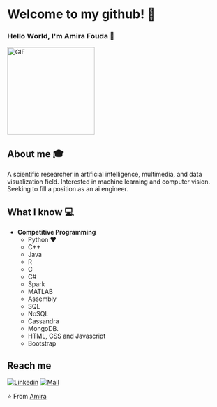 # Welcome to my github! 👋
### Hello World, I'm Amira Fouda :purple_heart:
<img alt="GIF" src="https://media.giphy.com/media/Cmr1OMJ2FN0B2/giphy.gif" width = 200/>


## About me :mortar_board:
A scientific researcher in artificial intelligence, multimedia, and data visualization field. Interested in machine learning and computer vision. Seeking to fill a position as an ai engineer.
## What I know :computer:
- **Competitive Programming**
	- Python ❤️
	- C++
	- Java
	- R
	- C
	- C#
	- Spark
	- MATLAB
	- Assembly
	- SQL
	- NoSQL
	- Cassandra
	- MongoDB.
	- HTML, CSS and Javascript
	- Bootstrap




## Reach me 
[![Linkedin](https://img.shields.io/badge/-Amira%20Fouda-blue?style=flat-square&logo=linkedin&logoColor=white&link=https://www.linkedin.com/in/amira-fouda-5551221a9/)](https://www.linkedin.com/in/amira-fouda-5551221a9/)
[![Mail](https://img.shields.io/badge/-amiraaaadel6669@gmail.com-gray?style=flat-square&logo=gmail&logoColor=red&link=https://www.linkedin.com/in/amira-fouda-5551221a9/)](mailto:amiraaaadel6669@gmail.com)



⭐️ From [Amira](https://github.com/amiraaafouda)
